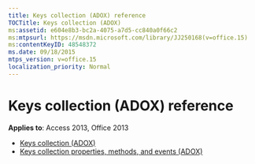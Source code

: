 ```yaml
---
title: Keys collection (ADOX) reference
TOCTitle: Keys collection (ADOX)
ms:assetid: e604e8b3-bc2a-4075-a7d5-cc840a0f66c2
ms:mtpsurl: https://msdn.microsoft.com/library/JJ250168(v=office.15)
ms:contentKeyID: 48548372
ms.date: 09/18/2015
mtps_version: v=office.15
localization_priority: Normal
---
```


# Keys collection (ADOX) reference

**Applies to**: Access 2013, Office 2013

- [Keys collection (ADOX)](keys-collection-adox.md)
- [Keys collection properties, methods, and events (ADOX)](keys-collection-properties-methods-and-events-adox.md)

